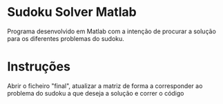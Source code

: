 # Sudoku Solver Matlab

Programa desenvolvido em Matlab com a intenção de procurar a solução para os diferentes problemas do sudoku.

# Instruções

Abrir o ficheiro "final", atualizar a matriz de forma a corresponder ao problema do sudoku a que deseja a solução e correr o código
